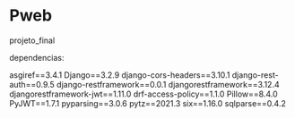 # Pweb
projeto_final

dependencias: 

asgiref==3.4.1
Django==3.2.9
django-cors-headers==3.10.1
django-rest-auth==0.9.5
django-restframework==0.0.1
djangorestframework==3.12.4
djangorestframework-jwt==1.11.0
drf-access-policy==1.1.0
Pillow==8.4.0
PyJWT==1.7.1
pyparsing==3.0.6
pytz==2021.3
six==1.16.0
sqlparse==0.4.2
